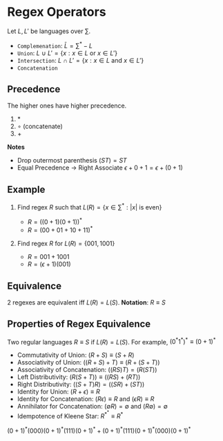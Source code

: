 # Regex Operators

Let $L, L'$ be languages over $\sum$.

- `Complemenation`: $\bar{L} = \sum^* - L$
- `Union`: $L \ \cup \ L' = \{ x: x \in L \text{ or } x \in L' \}$ 
- `Intersection`: $L \ \cap \ L' = \{ x : x \in L \text{ and } x \in L' \}$
- `Concatenation`

## Precedence
The higher ones have higher precedence.
1. $*$
2. $\circ$ (concatenate)
3. $+$

**Notes**
- Drop outermost parenthesis 
  $(ST) = ST$
- Equal Precedence -> Right Associate 
  $\epsilon + 0 + 1 = \epsilon + (0 + 1)$

## Example
1. Find regex $R$ such that $L(R) = \left\{  x \in \sum^* : |x| \text{ is even} \right\}$
   - $R = ((0 + 1)(0 + 1))^*$
   - $R = (00 + 01 + 10 + 11)^*$

2. Find regex $R$ for $L(R) = \{ 001, 1001 \}$
   - $R = 001 + 1001$
   - $R = (\epsilon + 1)(001)$

## Equivalence
2 regexes are equivalent iff $L(R) = L(S)$.
**Notation**: $R \equiv S$

## Properties of Regex Equivalence
Two regular languages $R \equiv S$ if $L(R) = L(S)$.
For example, $(0^* 1^*)^* \equiv (0 + 1)^*$

- Commutativity of Union: $(R + S) \equiv (S + R)$
- Associativity of Union: $((R + S) + T) \equiv (R + (S + T))$
- Associativity of Concatenation: $((RS) T) = (R(ST))$
- Left Distributivity: $(R(S + T)) \equiv ((RS) + (RT))$
- Right Distributivity: $((S + T)R) = ((SR) + (ST))$
- Identity for Union: $(R + \epsilon) \equiv R$
- Identity for Concatenation: $(R\epsilon) \equiv R$ and $(\epsilon R) \equiv R$
- Annihilator for Concatenation: $(\emptyset R) = \emptyset$ and $(R \emptyset) = \emptyset$
- Idempotence of Kleene Star: $R^{*^*} \equiv R^*$


$(0 +1)^*(000)(0 +1)^*(111)(0 + 1)^* + (0 +1)^*(111)(0 +1)^*(000)(0 + 1)^*$
